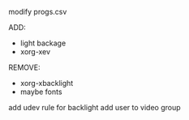 modify progs.csv  

ADD:
- light backage 
- xorg-xev

REMOVE:  
- xorg-xbacklight
- maybe fonts

add udev rule for backlight
add user to video group
